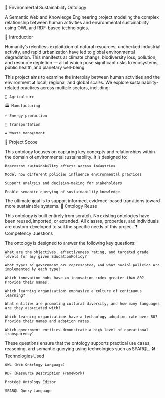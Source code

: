 🌱 Environmental Sustainability Ontology

A Semantic Web and Knowledge Engineering project modeling the complex relationship between human activities and environmental sustainability using OWL and RDF-based technologies.

📘 Introduction

Humanity’s relentless exploitation of natural resources, unchecked industrial activity, and rapid urbanization have led to global environmental degradation. This manifests as climate change, biodiversity loss, pollution, and resource depletion — all of which pose significant risks to ecosystems, public health, and planetary well-being.

This project aims to examine the interplay between human activities and the environment at local, regional, and global scales. We explore sustainability-related practices across multiple sectors, including:

    🌾 Agriculture

    🏭 Manufacturing

    ⚡ Energy production

    🚛 Transportation

    ♻️ Waste management


🎯 Project Scope

This ontology focuses on capturing key concepts and relationships within the domain of environmental sustainability. It is designed to:

    Represent sustainability efforts across industries

    Model how different policies influence environmental practices

    Support analysis and decision-making for stakeholders

    Enable semantic querying of sustainability knowledge

The ultimate goal is to support informed, evidence-based transitions toward more sustainable systems.
🔄 Ontology Reuse

This ontology is built entirely from scratch. No existing ontologies have been reused, imported, or extended. All classes, properties, and individuals are custom-developed to suit the specific needs of this project.
❓ Competency Questions

The ontology is designed to answer the following key questions:

    What are the objectives, effectiveness rating, and targeted grade levels for any given EducationPolicy?

    What types of government are represented, and what social policies are implemented by each type?

    Which innovation hubs have an innovation index greater than 80? Provide their names.

    Which learning organizations emphasize a culture of continuous learning?

    What entities are promoting cultural diversity, and how many languages are they associated with?

    Which learning organizations have a technology adoption rate over 80? Provide their names and adoption rates.

    Which government entities demonstrate a high level of operational transparency?

These questions ensure that the ontology supports practical use cases, reasoning, and semantic querying using technologies such as SPARQL.
🛠️ Technologies Used

    OWL (Web Ontology Language)

    RDF (Resource Description Framework)

    Protégé Ontology Editor

    SPARQL Query Language
